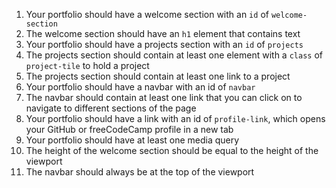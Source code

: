 1. Your portfolio should have a welcome section with an `id` of `welcome-section`
2. The welcome section should have an `h1` element that contains text
3. Your portfolio should have a projects section with an `id` of `projects`
4. The projects section should contain at least one element with a `class` of `project-tile` to hold a project
5. The projects section should contain at least one link to a project
6. Your portfolio should have a navbar with an id of `navbar`
7. The navbar should contain at least one link that you can click on to navigate to different sections of the page
8. Your portfolio should have a link with an id of `profile-link`, which opens your GitHub or freeCodeCamp profile in a new tab
9. Your portfolio should have at least one media query
10. The height of the welcome section should be equal to the height of the viewport
11. The navbar should always be at the top of the viewport

